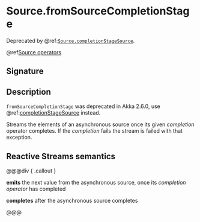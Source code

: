 # Source.fromSourceCompletionStage

Deprecated by @ref:[`Source.completionStageSource`](completionStageSource.md).

@ref[Source operators](../index.md#source-operators)

## Signature

## Description

`fromSourceCompletionStage` was deprecated in Akka 2.6.0, use @ref:[completionStageSource](completionStageSource.md) instead.

Streams the elements of an asynchronous source once its given *completion* operator completes.
If the *completion* fails the stream is failed with that exception.

## Reactive Streams semantics

@@@div { .callout }

**emits** the next value from the asynchronous source, once its *completion operator* has completed

**completes** after the asynchronous source completes

@@@

